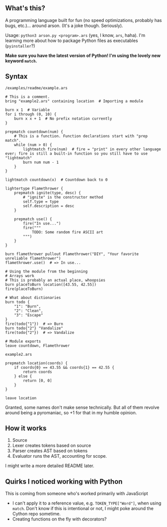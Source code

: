 ## What's this?

A programming language built for fun (no speed optimizations, probably has bugs, etc.)... around arson. (It's a joke though. Seriously).

Usage: `python3 arson.py <program>.ars` (yes, I know, `ars`, haha). I'm learning more about how to package Python files as executables (`pyinstaller`?)

**Make sure you have the latest version of Python! I'm using the lovely new keyword `match`.**

## Syntax

`/examples/readme/example.ars`

```ars
# This is a comment. 
bring "example2.ars" containing location  # Importing a module

burn x 1  # Variable
for i through (0, 10) {
    burn x x + 1  # No prefix notation currently
}

prepmatch countdown(num) {
    # This is a function. Function declarations start with "prep match".
    while (num > 0) {
        lightmatch fire(num)  # fire = "print" in every other language ever; fire is still a built-in function so you still have to use "lightmatch"
        burn num num - 1
    }
}

lightmatch countdown(x)  # Countdown back to 0

lightertype Flamethrower {
    prepmatch ignite(type, desc) {
        # "ignite" is the constructor method
        self.type = type
        self.description = desc
    }

    prepmatch use() {
        fire("In use...")
        fire("""
            TODO: Some random fire ASCII art
        """)
    }
}

burn flamethrower pullout Flamethrower("DIY", "Your favorite unreliable flamethrower")
flamethrower.use()  # => In use...

# Using the module from the beginning
# Arrays work
# This is probably an actual place, whoopsies
burn placeToBurn location([43.55, 42.55]) 
fire(placeToBurn)

# What about dictionaries
burn todo {
    "1": "Burn",
    "2": "Clean",
    "3": "Escape"
}
fire(todo{"1"})  # => Burn
burn todo{"2"} "Vandalize"
fire(todo{"2"})  # => Vandalize

# Module exports
leave countdown, Flamethrower
```

`example2.ars`

```ars
prepmatch location(coords) {
    if coords{0} == 43.55 && coords{1} == 42.55 {
        return coords
    } else {
        return [0, 0]
    }
}

leave location
```

Granted, some names don't make sense technically. But all of them revolve around being a pyromaniac, so +1 for that in my humble opinion.

## How it works

1. Source
2. Lexer creates tokens based on source
3. Parser creates AST based on tokens
4. Evaluator runs the AST, accounting for scope.

I might write a more detailed README later.

## Quirks I noticed working with Python

This is coming from someone who's worked primarily with JavaScript

* I can't apply it to a reference value, e.g. `TOKEN_TYPE["Word"]`, when using `match`. Don't know if this is intentional or not, I might poke around the Cython repo sometime.
* Creating functions on the fly with decorators?